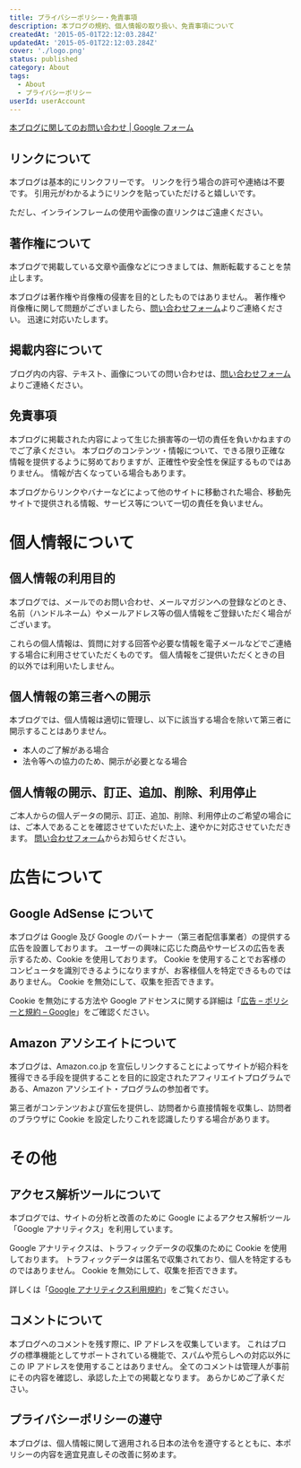 ```yaml
---
title: プライバシーポリシー・免責事項
description: 本ブログの規約、個人情報の取り扱い、免責事項について
createdAt: '2015-05-01T22:12:03.284Z'
updatedAt: '2015-05-01T22:12:03.284Z'
cover: './logo.png'
status: published
category: About
tags:
  - About
  - プライバシーポリシー
userId: userAccount
---
```


[本ブログに関してのお問い合わせ | Google フォーム][contact-url]

## リンクについて

本ブログは基本的にリンクフリーです。
リンクを行う場合の許可や連絡は不要です。
引用元がわかるようにリンクを貼っていただけると嬉しいです。

ただし、インラインフレームの使用や画像の直リンクはご遠慮ください。

## 著作権について

本ブログで掲載している文章や画像などにつきましては、無断転載することを禁止します。

本ブログは著作権や肖像権の侵害を目的としたものではありません。
著作権や肖像権に関して問題がございましたら、[問い合わせフォーム][contact-url]よりご連絡ください。
迅速に対応いたします。

## 掲載内容について

ブログ内の内容、テキスト、画像についての問い合わせは、[問い合わせフォーム][contact-url]よりご連絡ください。

## 免責事項

本ブログに掲載された内容によって生じた損害等の一切の責任を負いかねますのでご了承ください。
本ブログのコンテンツ・情報について、できる限り正確な情報を提供するように努めておりますが、正確性や安全性を保証するものではありません。
情報が古くなっている場合もあります。

本ブログからリンクやバナーなどによって他のサイトに移動された場合、移動先サイトで提供される情報、サービス等について一切の責任を負いません。

# 個人情報について

## 個人情報の利用目的

本ブログでは、メールでのお問い合わせ、メールマガジンへの登録などのとき、名前（ハンドルネーム）やメールアドレス等の個人情報をご登録いただく場合がございます。

これらの個人情報は、質問に対する回答や必要な情報を電子メールなどでご連絡する場合に利用させていただくものです。
個人情報をご提供いただくときの目的以外では利用いたしません。

## 個人情報の第三者への開示

本ブログでは、個人情報は適切に管理し、以下に該当する場合を除いて第三者に開示することはありません。

- 本人のご了解がある場合
- 法令等への協力のため、開示が必要となる場合

## 個人情報の開示、訂正、追加、削除、利用停止

ご本人からの個人データの開示、訂正、追加、削除、利用停止のご希望の場合には、ご本人であることを確認させていただいた上、速やかに対応させていただきます。
[問い合わせフォーム][contact-url]からお知らせください。

# 広告について

## Google AdSense について

<!-- textlint-disable ja-technical-writing/max-kanji-continuous-len -->

本ブログは Google 及び Google のパートナー（第三者配信事業者）の提供する広告を設置しております。
ユーザーの興味に応じた商品やサービスの広告を表示するため、Cookie を使用しております。
Cookie を使用することでお客様のコンピュータを識別できるようになりますが、お客様個人を特定できるものではありません。
Cookie を無効にして、収集を拒否できます。

<!-- textlint-enable -->

Cookie を無効にする方法や Google アドセンスに関する詳細は「[広告 – ポリシーと規約 – Google](https://policies.google.com/technologies/ads?gl=jp '広告 – ポリシーと規約 – Google')」をご確認ください。

## Amazon アソシエイトについて

<!-- textlint-disable ja-technical-writing/sentence-length -->

本ブログは、Amazon.co.jp を宣伝しリンクすることによってサイトが紹介料を獲得できる手段を提供することを目的に設定されたアフィリエイトプログラムである、Amazon アソシエイト・プログラムの参加者です。

<!-- textlint-enable -->

第三者がコンテンツおよび宣伝を提供し、訪問者から直接情報を収集し、訪問者のブラウザに Cookie を設定したりこれを認識したりする場合があります。

# その他

## アクセス解析ツールについて

本ブログでは、サイトの分析と改善のために Google によるアクセス解析ツール「Google アナリティクス」を利用しています。

Google アナリティクスは、トラフィックデータの収集のために Cookie を使用しております。
トラフィックデータは匿名で収集されており、個人を特定するものではありません。
Cookie を無効にして、収集を拒否できます。

詳しくは「[Google アナリティクス利用規約](https://marketingplatform.google.com/about/analytics/terms/jp/ 'Google アナリティクス利用規約')」をご覧ください。

## コメントについて

本ブログへのコメントを残す際に、IP アドレスを収集しています。
これはブログの標準機能としてサポートされている機能で、スパムや荒らしへの対応以外にこの IP アドレスを使用することはありません。
全てのコメントは管理人が事前にその内容を確認し、承認した上での掲載となります。
あらかじめご了承ください。

## プライバシーポリシーの遵守

本ブログは、個人情報に関して適用される日本の法令を遵守するとともに、本ポリシーの内容を適宜見直しその改善に努めます。

[contact-url]: https://forms.gle/kBXLK6Krgdhruvhf6

